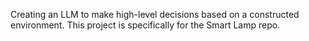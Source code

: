 Creating an LLM to make high-level decisions based on a constructed environment. This project is specifically for the Smart Lamp repo.
